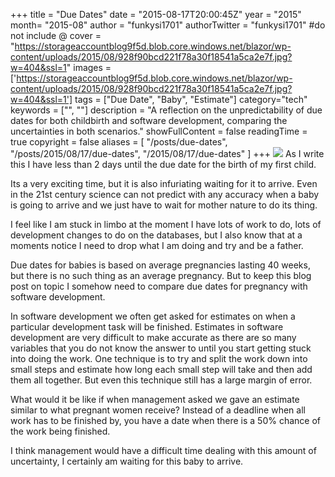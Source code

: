 +++
title = "Due Dates"
date = "2015-08-17T20:00:45Z"
year = "2015"
month= "2015-08"
author = "funkysi1701"
authorTwitter = "funkysi1701" #do not include @
cover = "https://storageaccountblog9f5d.blob.core.windows.net/blazor/wp-content/uploads/2015/08/928f90bcd221f78a30f18541a5ca2e7f.jpg?w=404&ssl=1"
images = ['https://storageaccountblog9f5d.blob.core.windows.net/blazor/wp-content/uploads/2015/08/928f90bcd221f78a30f18541a5ca2e7f.jpg?w=404&ssl=1']
tags = ["Due Date", "Baby", "Estimate"]
category="tech"
keywords = ["", ""]
description = "A reflection on the unpredictability of due dates for both childbirth and software development, comparing the uncertainties in both scenarios."
showFullContent = false
readingTime = true
copyright = false
aliases = [
    "/posts/due-dates",
    "/posts/2015/08/17/due-dates",
    "/2015/08/17/due-dates"
]
+++
![](https://storageaccountblog9f5d.blob.core.windows.net/blazor/wp-content/uploads/2015/08/928f90bcd221f78a30f18541a5ca2e7f.jpg?w=404&ssl=1)
As I write this I have less than 2 days until the due date for the birth of my first child.

Its a very exciting time, but it is also infuriating waiting for it to arrive. Even in the 21st century science can not predict with any accuracy when a baby is going to arrive and we just have to wait for mother nature to do its thing.

I feel like I am stuck in limbo at the moment I have lots of work to do, lots of development changes to do on the databases, but I also know that at a moments notice I need to drop what I am doing and try and be a father.

Due dates for babies is based on average pregnancies lasting 40 weeks, but there is no such thing as an average pregnancy. But to keep this blog post on topic I somehow need to compare due dates for pregnancy with software development.

In software development we often get asked for estimates on when a particular development task will be finished. Estimates in software development are very difficult to make accurate as there are so many variables that you do not know the answer to until you start getting stuck into doing the work. One technique is to try and split the work down into small steps and estimate how long each small step will take and then add them all together. But even this technique still has a large margin of error.

What would it be like if when management asked we gave an estimate similar to what pregnant women receive? Instead of a deadline when all work has to be finished by, you have a date when there is a 50% chance of the work being finished.

I think management would have a difficult time dealing with this amount of uncertainty, I certainly am waiting for this baby to arrive.